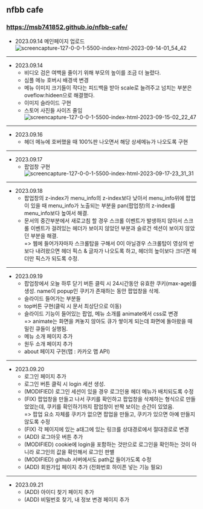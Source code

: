 ## nfbb cafe

### https://msb741852.github.io/nfbb-cafe/

- 2023.09.14
  메인페이지 업로드
  ![screencapture-127-0-0-1-5500-index-html-2023-09-14-01_54_42](https://github.com/msb741852/nfbb-cafe/assets/75235831/0089a259-2eb7-4094-a7f9-c8c454280ecf)

---

- 2023.09.14
  - 비디오 검은 여백을 줄이기 위해 부모의 높이를 조금 더 늘렸다.
  - 심플 메뉴 호버시 배경색 변경
  - 메뉴 이미지 크기들이 작다는 피드백을 받아 scale로 늘려주고 넘치는 부분은 oveflow:hideen으로 해결했다.
  - 이미지 슬라이드 구현
  - 스토어 사진들 사이즈 줄임
    ![screencapture-127-0-0-1-5500-index-html-2023-09-15-02_22_47](https://github.com/msb741852/nfbb-cafe/assets/75235831/a0bbc775-d1bc-4364-8fc5-94392636f1bc)

---

- 2023.09.16
  - 헤더 메뉴에 호버했을 때 100%판 나오면서 해당 상세메뉴가 나오도록 구현

---

- 2023.09.17
  - 팝업창 구현
    ![screencapture-127-0-0-1-5500-index-html-2023-09-17-23_31_31](https://github.com/msb741852/nfbb-cafe/assets/75235831/03e6efe2-3765-406d-a171-a0aa759fe70d)

---

- 2023.09.18
  - 팝업창의 z-index가 menu_info의 z-index보다 낮아서 menu_info위에 팝업이 있을 때 menu_info가 노출되는 부분을 pan(팝업창)의 z-index를 menu_info보다 높여서 해결.
  - 문서의 중간부분에서 새로고침 할 경우 스크롤 이벤트가 발생하지 않아서 스크롤 이벤트가 걸려있는 헤더가 보이지 않았던 부분과 슬로건 섹션이 보이지 않았던 부분을 해결.
    <br> => 웹에 들어가자마자 스크롤탑을 구해서 0이 아닐경우 스크롤탑이 영상의 반보다 내려왔으면 헤더 픽스 & 글자가 나오도록 하고, 헤더의 높이보다 크다면 헤더만 픽스가 되도록 수정.

---

- 2023.09.19
  - 팝업창에서 오늘 하루 닫기 버튼 클릭 시 24시간동안 유효한 쿠키(max-age)를 생성. name이 popup인 쿠키가 존재하는 동안 팝업창을 삭제.
  - 슬라이드 들어가는 부분들
  - top버튼 구현(클릭 시 문서 최상단으로 이동)
  - 슬라이드 기능이 들어있는 팝업, 메뉴 소개를 animate에서 css로 변경
    <br> => animate는 화면을 켜놓지 않아도 큐가 쌓이게 되는데 화면에 돌아왔을 때 밀린 큐들이 실행됨.
  - 메뉴 소개 페이지 추가
  - 원두 소개 페이지 추가
  - about 페이지 구현(맵 : 카카오 맵 API)

---

- 2023.09.20
  - 로그인 페이지 추가
  - 로그인 버튼 클릭 시 login 세션 생성.
  - (MODIFIED) 로그인 세션이 있을 경우 로그인용 헤더 메뉴가 배치되도록 수정
  - (FIX) 팝업창을 만들고 나서 쿠키를 확인하고 팝업창을 삭제하는 형식으로 만들었었는데, 쿠키를 확인하기까지 팝업창이 반짝 보이는 순간이 있었음. <br>
    => 팝업 요소 자체를 쿠키가 없으면 팝업을 만들고, 쿠키가 있으면 아예 만들지 않도록 수정
  - (FIX) 각 페이지에 있는 a태그에 있는 링크를 상대경로에서 절대경로로 변경
  - (ADD) 로그아웃 버튼 추가
  - (MODIFIED) cookie에 login을 포함하는 것만으로 로그인을 확인하는 것이 아니라 로그인의 값을 확인해서 로그인 판별
  - (MODIFIED) github 서버에서도 path값 들어가도록 수정
  - (ADD) 회원가입 페이지 추가 (전화번호 하이픈 넣는 기능 필요)

---

- 2023.09.21
  - (ADD) 아이디 찾기 페이지 추가
  - (ADD) 비밀번호 찾기, 내 정보 변경 페이지 추가
